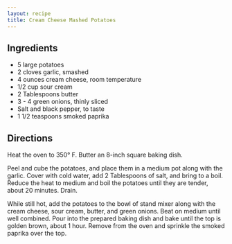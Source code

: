 ```yaml
---
layout: recipe
title: Cream Cheese Mashed Potatoes
---
```


## Ingredients

* 5 large potatoes
* 2 cloves garlic, smashed
* 4 ounces cream cheese, room temperature
* 1/2 cup sour cream
* 2 Tablespoons butter
* 3 - 4 green onions, thinly sliced
* Salt and black pepper, to taste
* 1 1/2 teaspoons smoked paprika

## Directions

Heat the oven to 350° F. Butter an 8-inch square baking dish.

Peel and cube the potatoes, and place them in a medium pot along with the garlic. Cover with cold water, add 2 Tablespoons of salt, and bring to a boil. Reduce the heat to medium and boil the potatoes until they are tender, about 20 minutes. Drain.

While still hot, add the potatoes to the bowl of stand mixer along with the cream cheese, sour cream, butter, and green onions. Beat on medium until well combined. Pour into the prepared baking dish and bake until the top is golden brown, about 1 hour. Remove from the oven and sprinkle the smoked paprika over the top.
